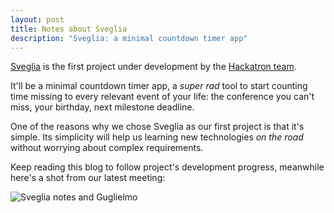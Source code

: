 ```yaml
---
layout: post
title: Notes about Sveglia
description: "Sveglia: a minimal countdown timer app"
---
```


[Sveglia][sveglia] is the first project under development by the [Hackatron team][team].

It'll be a minimal countdown timer app, a *super rad* tool to start counting time missing to every relevant event of your life: the conference you can't miss, your birthday, next milestone deadline.

One of the reasons why we chose Sveglia as our first project is that it's simple. Its simplicity will help us learning new technologies *on the road* without worrying about complex requirements.

Keep reading this blog to follow project's development progress, meanwhile here's a shot from our latest meeting:

![Sveglia notes and Guglielmo](http://p.twimg.com/AodtzyjCAAEfZAk.jpg)

[sveglia]: http://sveglia.herokuapp.com
[team]: http://hackatron.github.com/about.html